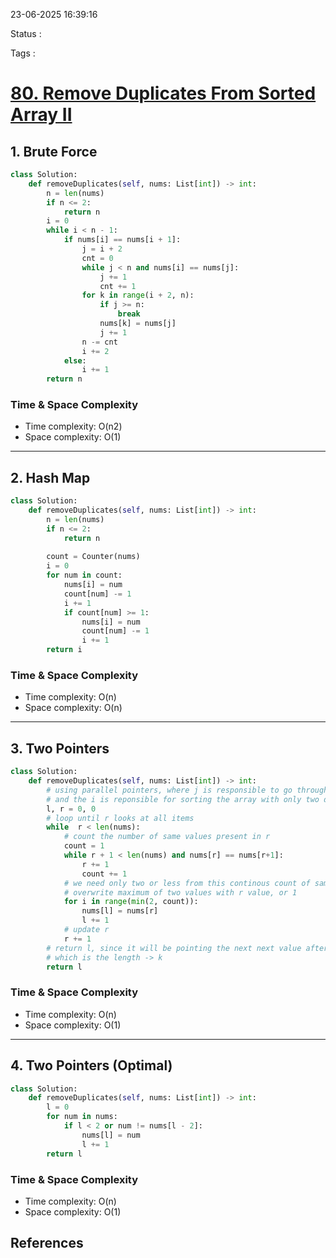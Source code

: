 23-06-2025 16:39:16

Status :

Tags :

# [80. Remove Duplicates From Sorted Array II](https://leetcode.com/problems/remove-duplicates-from-sorted-array-ii/)

## 1. Brute Force

```python
class Solution:
    def removeDuplicates(self, nums: List[int]) -> int:
        n = len(nums)
        if n <= 2:
            return n
        i = 0
        while i < n - 1:
            if nums[i] == nums[i + 1]:
                j = i + 2
                cnt = 0
                while j < n and nums[i] == nums[j]:
                    j += 1
                    cnt += 1
                for k in range(i + 2, n):
                    if j >= n:
                        break
                    nums[k] = nums[j]
                    j += 1
                n -= cnt
                i += 2
            else:
                i += 1
        return n
```

### Time & Space Complexity

- Time complexity: O(n2)
- Space complexity: O(1)

---

## 2. Hash Map

```python
class Solution:
    def removeDuplicates(self, nums: List[int]) -> int:
        n = len(nums)
        if n <= 2:
            return n
        
        count = Counter(nums)
        i = 0
        for num in count:
            nums[i] = num
            count[num] -= 1
            i += 1
            if count[num] >= 1:
                nums[i] = num
                count[num] -= 1
                i += 1
        return i
```

### Time & Space Complexity

- Time complexity: O(n)
- Space complexity: O(n)

---

## 3. Two Pointers

```python
class Solution:
    def removeDuplicates(self, nums: List[int]) -> int:
        # using parallel pointers, where j is responsible to go through all the items
        # and the i is reponsible for sorting the array with only two duplicates
        l, r = 0, 0
        # loop until r looks at all items
        while  r < len(nums):
            # count the number of same values present in r 
            count = 1
            while r + 1 < len(nums) and nums[r] == nums[r+1]:
                r += 1
                count += 1
            # we need only two or less from this continous count of same values
            # overwrite maximum of two values with r value, or 1
            for i in range(min(2, count)):
                nums[l] = nums[r]
                l += 1
            # update r
            r += 1
        # return l, since it will be pointing the next next value after sorted array
        # which is the length -> k
        return l
```

### Time & Space Complexity

- Time complexity: O(n)
- Space complexity: O(1)

---

## 4. Two Pointers (Optimal)

```python
class Solution:
    def removeDuplicates(self, nums: List[int]) -> int:
        l = 0
        for num in nums:
            if l < 2 or num != nums[l - 2]:
                nums[l] = num
                l += 1
        return l
```

### Time & Space Complexity

- Time complexity: O(n)
- Space complexity: O(1)

## References


